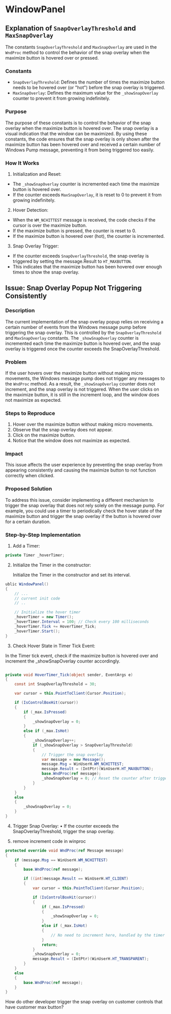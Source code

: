# WindowPanel

## Explanation of `SnapOverlayThreshold` and `MaxSnapOverlay`


The constants `SnapOverlayThreshold` and `MaxSnapOverlay` are used in the `WndProc` method to control the behavior of the snap overlay when the maximize button is hovered over or pressed.

### Constants
* `SnapOverlayThreshold`: Defines the number of times the maximize button needs to be hovered over (or "hot") before the snap overlay is triggered.
* `MaxSnapOverlay`: Defines the maximum value for the `_showSnapOverlay` counter to prevent it from growing indefinitely.

### Purpose

The purpose of these constants is to control the behavior of the snap overlay when the maximize button is hovered over. The snap overlay is a visual indication that the window can be maximized. By using these constants, the code ensures that the snap overlay is only shown after the maximize button has been hovered over and received a certain number of Windows Pump message, preventing it from being triggered too easily.


### How It Works

1.	Initialization and Reset:

* The `_showSnapOverlay` counter is incremented each time the maximize button is hovered over.
* If the counter exceeds `MaxSnapOverlay`, it is reset to 0 to prevent it from growing indefinitely.

2.	Hover Detection:

* When the `WM_NCHITTEST` message is received, the code checks if the cursor is over the maximize button.
* If the maximize button is pressed, the counter is reset to 0.
* If the maximize button is hovered over (hot), the counter is incremented.

3.	Snap Overlay Trigger:

* If the counter exceeds `SnapOverlayThreshold`, the snap overlay is triggered by setting the message.Result to `HT_MAXBUTTON`.
* This indicates that the maximize button has been hovered over enough times to show the snap overlay.


##  Issue: Snap Overlay Popup Not Triggering Consistently


### Description

The current implementation of the snap overlay popup relies on receiving a certain number of events from the Windows message pump before triggering the snap overlay. This is controlled by the `SnapOverlayThreshold` and `MaxSnapOverlay` constants. The `_showSnapOverlay` counter is incremented each time the maximize button is hovered over, and the snap overlay is triggered once the counter exceeds the SnapOverlayThreshold.

### Problem

If the user hovers over the maximize button without making micro movements, the Windows message pump does not trigger any messages to the `WndProc` method. As a result, the `_showSnapOverlay` counter does not increment, and the snap overlay is not triggered. When the user clicks on the maximize button, it is still in the increment loop, and the window does not maximize as expected.


### Steps to Reproduce
1.	Hover over the maximize button without making micro movements.
2.	Observe that the snap overlay does not appear.
3.	Click on the maximize button.
4.	Notice that the window does not maximize as expected.

### Impact
This issue affects the user experience by preventing the snap overlay from appearing consistently and causing the maximize button to not function correctly when clicked.

### Proposed Solution

To address this issue, consider implementing a different mechanism to trigger the snap overlay that does not rely solely on the message pump. For example, you could use a timer to periodically check the hover state of the maximize button and trigger the snap overlay if the button is hovered over for a certain duration.


### Step-by-Step Implementation
1.	Add a Timer:

```c#
private Timer _hoverTimer;
```

2.	Initialize the Timer in the constructor:

	Initialize the Timer in the constructor and set its interval.


```c#
ublic WindowPanel()
{
    // ...
    // current init code
    // ..

    // Initialize the hover timer
    _hoverTimer = new Timer();
    _hoverTimer.Interval = 100; // Check every 100 milliseconds
    _hoverTimer.Tick += HoverTimer_Tick;
    _hoverTimer.Start();
}
```

3.	Check Hover State in Timer Tick Event:

In the Timer tick event, check if the maximize button is hovered over and increment the _showSnapOverlay counter accordingly.

```c#

private void HoverTimer_Tick(object sender, EventArgs e)
{
    const int SnapOverlayThreshold = 30;

    var cursor = this.PointToClient(Cursor.Position);

    if (IsControlBoxHit(cursor))
    {
        if (_max.IsPressed)
        {
            _showSnapOverlay = 0;
        }
        else if (_max.IsHot)
        {
            _showSnapOverlay++;
            if (_showSnapOverlay > SnapOverlayThreshold)
            {
                // Trigger the snap overlay
                var message = new Message();
                message.Msg = WinUserH.WM_NCHITTEST;
                message.Result = (IntPtr)(WinUserH.HT_MAXBUTTON);
                base.WndProc(ref message);
                _showSnapOverlay = 0; // Reset the counter after triggering
            }
        }
    }
    else
    {
        _showSnapOverlay = 0;
    }
}

```

4.	Trigger Snap Overlay:
•	If the counter exceeds the SnapOverlayThreshold, trigger the snap overlay.


5. remove increment code in winproc

```c#
protected override void WndProc(ref Message message)
{
    if (message.Msg == WinUserH.WM_NCHITTEST)
    {
        base.WndProc(ref message);

        if ((int)message.Result == WinUserH.HT_CLIENT)
        {
            var cursor = this.PointToClient(Cursor.Position);

            if (IsControlBoxHit(cursor))
            {
                if (_max.IsPressed)
                {
                    _showSnapOverlay = 0;
                }
                else if (_max.IsHot)
                {
                    // No need to increment here, handled by the timer
                }
                return;
            }
            _showSnapOverlay = 0;
            message.Result = (IntPtr)(WinUserH.HT_TRANSPARENT);
        }
    }
    else
    {
        base.WndProc(ref message);
    }
}
```

How do other developer trigger the snap overlay on customer controls that have customer max button?